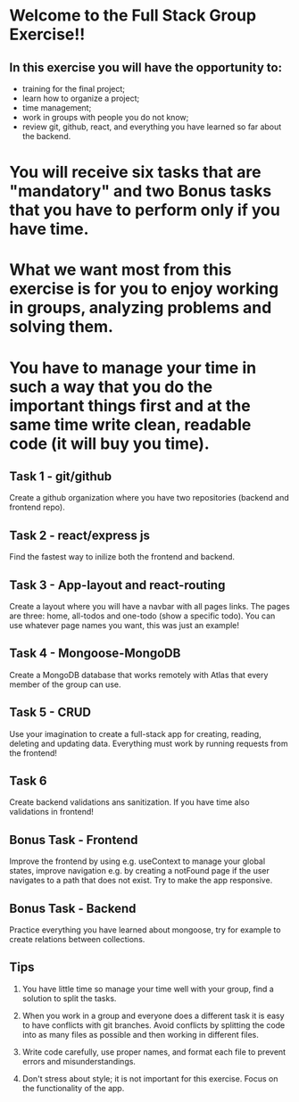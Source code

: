 #  Welcome to the Full Stack Group Exercise!!

## In this exercise you will have the opportunity to:

- training for the final project;
- learn how to organize a project;
- time management;
- work in groups with people you do not know;
- review git, github, react, and everything you have learned so far about the backend.

# You will receive six tasks that are "mandatory" and two Bonus tasks that you have to perform only if you have time.
 
# What we want most from this exercise is for you to enjoy working in groups, analyzing problems and solving them.

# You have to manage your time in such a way that you do the important things first and at the same time write clean, readable code (it will buy you time).


## Task 1 - git/github

Create a github organization where you have two repositories (backend and frontend repo).

## Task 2 - react/express js

Find the fastest way to inilize both the frontend and backend.

## Task 3 - App-layout and react-routing

Create a layout where you will have a navbar with all pages links. The pages are three: home, all-todos and one-todo (show a specific todo).
You can use whatever page names you want, this was just an example!

## Task 4 - Mongoose-MongoDB

Create a MongoDB database that works remotely with Atlas that every member of the group can use.

## Task 5 - CRUD

Use your imagination to create a full-stack app for creating, reading, deleting and updating data.
Everything must work by running requests from the frontend!

## Task 6

Create backend validations ans sanitization. If you have time also validations in frontend!

## Bonus Task - Frontend

Improve the frontend by using e.g. useContext to manage your global states, improve navigation e.g. by creating a notFound page if the user navigates to a path that does not exist.
Try to make the app responsive.

## Bonus Task - Backend

Practice everything you have learned about mongoose, try for example to create relations between collections.

## Tips

1) You have little time so manage your time well with your group, find a solution to split the tasks.

2) When you work in a group and everyone does a different task it is easy to have conflicts with git branches. Avoid conflicts by splitting the code into as many files as possible and then working in different files.

3) Write code carefully, use proper names, and format each file to prevent errors and misunderstandings.

4) Don't stress about style; it is not important for this exercise. Focus on the functionality of the app.
